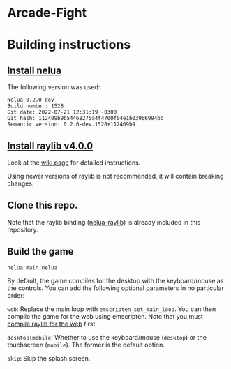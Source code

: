 # Arcade-Fight

# Building instructions

## [Install nelua](https://nelua.io/installing/)

The following version was used:
```
Nelua 0.2.0-dev
Build number: 1528
Git date: 2022-07-21 12:31:19 -0300
Git hash: 112409b9b54468275a4f4700f04e1b03966994bb
Semantic version: 0.2.0-dev.1528+112409b9
```
## [Install raylib v4.0.0](https://github.com/raysan5/raylib/releases/tag/4.0.0)

Look at the [wiki page](https://github.com/raysan5/raylib/wiki#development-platforms) for detailed instructions. 

Using newer versions of raylib is not recommended, it will contain breaking changes.

## Clone this repo.

Note that the raylib binding ([nelua-raylib](https://github.com/AbdulKalam21/nelua-raylib)) is already included in this repository.

## Build the game

`nelua main.nelua`

By default, the game compiles for the desktop with the keyboard/mouse as the controls.
You can add the following optional parameters in no particular order:

`web`: Replace the main loop with `emscripten_set_main_loop`. You can then compile the game for the web using emscripten. Note that you must [compile raylib for the web](https://github.com/raysan5/raylib/wiki/Working-for-Web-(HTML5)) first.

`desktop|mobile`: Whether to use the keyboard/mouse (`desktop`) or the touchscreen (`mobile`). The former is the default option.

`skip`: Skip the splash screen.